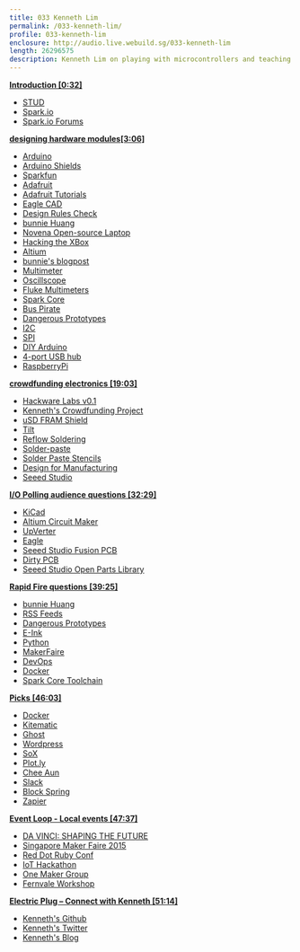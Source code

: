 ```yaml
---
title: 033 Kenneth Lim
permalink: /033-kenneth-lim/
profile: 033-kenneth-lim
enclosure: http://audio.live.webuild.sg/033-kenneth-lim
length: 26296575
description: Kenneth Lim on playing with microcontrollers and teaching electronics.
---
```


**[Introduction [0:32]](#t=0:32)**

- [STUD](http://www.sutd.edu.sg/)
- [Spark.io](http://spark.io/)
- [Spark.io Forums](https://community.spark.io/)

**[designing hardware modules[3:06]](#t=3:06)**

- [Arduino](http://www.arduino.cc/)
- [Arduino Shields](http://www.arduino.cc/en/Main/ArduinoShields)
- [Sparkfun](http://sparkfun.com)
- [Adafruit](http://adafruit.com)
- [Adafruit Tutorials](http://learn.adafruit.com)
- [Eagle CAD](http://www.cadsoftusa.com/)
- [Design Rules Check](http://www.instructables.com/id/PCB-Creation-with-Eagle-for-Beginners/step17/The-Design-Rule-Check/)
- [bunnie Huang](http://www.bunniestudios.com/)
- [Novena Open-source Laptop](https://www.crowdsupply.com/kosagi/novena)
- [Hacking the XBox](http://hackingthexbox.com/)
- [Altium](http://www.altium.com/)
- [bunnie's blogpost](http://www.bunniestudios.com/blog/?p=3797)
- [Multimeter](http://en.wikipedia.org/wiki/Multimeter)
- [Oscillscope](http://en.wikipedia.org/wiki/Oscilloscope)
- [Fluke Multimeters](http://www.fluke.com/fluke/tten/products/digital-multimeters.htm)
- [Spark Core](https://www.spark.io/)
- [Bus Pirate](http://dangerousprototypes.com/docs/Bus_Pirate)
- [Dangerous Prototypes](http://dangerousprototypes.com/)
- [I2C](http://en.wikipedia.org/wiki/I%C2%B2C)
- [SPI](http://en.wikipedia.org/wiki/Serial_Peripheral_Interface_Bus)
- [DIY Arduino](http://www.instructables.com/id/DIY-Arduino-or-The-DIY-Duino/)
- [4-port USB hub](https://github.com/kennethlimcp/oshw-design/tree/master/usb-power-hub-4)
- [RaspberryPi](http://www.raspberrypi.org/)

**[crowdfunding electronics [19:03]](#t=19:03)**

- [Hackware Labs v0.1](https://www.facebook.com/events/876463825749360/)
- [Kenneth's Crowdfunding Project](http://limsimiteh.com/kenneth/2014/08/idea-product/)
- [uSD FRAM Shield](https://enabler.tilt.com/usd-fram-shield)
- [Tilt](http://tilt.com)
- [Reflow Soldering](http://en.wikipedia.org/wiki/Reflow_soldering)
- [Solder-paste](http://en.wikipedia.org/wiki/Solder_paste)
- [Solder Paste Stencils](https://www.sparkfun.com/tutorials/58)
- [Design for Manufacturing](http://en.wikipedia.org/wiki/Design_for_manufacturability)
- [Seeed Studio](http://www.seeedstudio.com/)

**[I/O Polling audience questions [32:29]](#t=32:29)**

- [KiCad](http://www.kicad-pcb.org/display/KICAD/KiCad+EDA+Software+Suite)
- [Altium Circuit Maker](http://www.altium.com/circuitmaker/overview)
- [UpVerter](https://upverter.com/)
- [Eagle](http://www.cadsoftusa.com/)
- [Seeed Studio Fusion PCB](https://www.seeedstudio.com/service/index.php?r=pcb)
- [Dirty PCB](http://dirtypcbs.com/)
- [Seeed Studio Open Parts Library](http://www.seeedstudio.com/wiki/Open_parts_library)

**[Rapid Fire questions [39:25]](#t=39:25)**

- [bunnie Huang](http://www.bunniestudios.com/)
- [RSS Feeds](http://en.wikipedia.org/wiki/RSS)
- [Dangerous Prototypes](http://dangerousprototypes.com/)
- [E-Ink](http://en.wikipedia.org/wiki/E_Ink)
- [Python](https://www.python.org/)
- [MakerFaire](http://makerfaire.com/)
- [DevOps](http://www.meetup.com/devops-singapore/)
- [Docker](https://www.docker.com/)
- [Spark Core Toolchain](https://github.com/spark/firmware)

**[Picks [46:03]](#t=46:03)**

- [Docker](https://www.docker.com/)
- [Kitematic](https://kitematic.com/)
- [Ghost](https://ghost.org/)
- [Wordpress](http://wordpress.com/)
- [SoX](http://sox.sourceforge.net/)
- [Plot.ly](https://plot.ly/)
- [Chee Aun](http://cheeaun.com/)
- [Slack](http://slack.com/)
- [Block Spring](https://www.blockspring.com/)
- [Zapier](https://zapier.com/)


**[Event Loop - Local events [47:37]](#t=47:37)**

- [DA VINCI: SHAPING THE FUTURE](http://www.marinabaysands.com/museum/davinci.html)
- [Singapore Maker Faire 2015](http://makerfairesingapore.com/)
- [Red Dot Ruby Conf](http://www.reddotrubyconf.com/)
- [IoT Hackathon](http://iothackathon.sg/)
- [One Maker Group](http://onemakergroup.sg/)
- [Fernvale Workshop](http://www.meetup.com/Hackware/events/221497364/)

**[Electric Plug  – Connect with Kenneth [51:14]](#t=51:14)**

- [Kenneth's Github](https://github.com/kennethlimcp/)
- [Kenneth's Twitter](https://www.twitter.com/kennethlimcp)
- [Kenneth's Blog](http://limsimiteh.com/)
